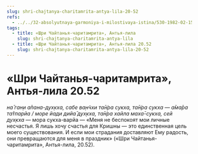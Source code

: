 ```yaml
---
slug: shri-chajtanya-charitamrita-antya-lila-20-52
refs:
  - ../../32-absolyutnaya-garmoniya-i-milostivaya-istina/530-1982-02-15-b5-sostyazanie-v-duhe-zhertvennosti-yavlyaetsya-zhelannym.md
tags:
  - title: «Шри Чайтанья-чаритамрита», Антья-лила
    slug: shri-chajtanya-charitamrita-antya-lila
  - title: «Шри Чайтанья-чаритамрита», Антья-лила 20.52
    slug: shri-chajtanya-charitamrita-antya-lila-20-52
---
```


# «Шри Чайтанья-чаритамрита», Антья-лила 20.52

*на̄ ган̣и а̄пана-дух̣кха, сабе ва̣н̃чхи та̄н́ра сукха, та̄н́ра сукха — а̄ма̄ра та̄тпарйа / море йади дийа̄ дух̣кха, та̄н́ра хайла маха̄-сукха, сей дух̣кха* — мора сукха-варйа — «Меня не беспокоят мои личные несчастья. Я лишь хочу счастья для Кришны — это единственная цель моего существования. И если мои страдания доставляют Ему радость, они превращаются для меня в праздник» («Шри Чайтанья-чаритамрита», Антья-лила, 20.52).
